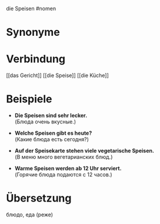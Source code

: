 die Speisen
#nomen
# Synonyme

# Verbindung 
[[das Gericht]]
[[die Speise]]
[[die Küche]]
# Beispiele
- **Die Speisen sind sehr lecker.**  
    (Блюда очень вкусные.)
    
- **Welche Speisen gibt es heute?**  
    (Какие блюда есть сегодня?)
    
- **Auf der Speisekarte stehen viele vegetarische Speisen.**  
    (В меню много вегетарианских блюд.)
    
- **Warme Speisen werden ab 12 Uhr serviert.**  
    (Горячие блюда подаются с 12 часов.)
# Übersetzung
блюдо, еда (реже)